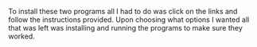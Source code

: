 To install these two programs all I had to do
was click on the links and follow the
instructions provided. Upon choosing what
options I wanted all that was left was
installing and running the programs to make
sure they worked.
